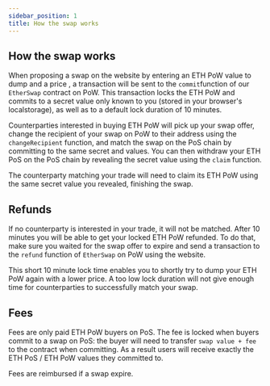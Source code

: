 ```yaml
---
sidebar_position: 1
title: How the swap works
---
```


## How the swap works

When proposing a swap on the website by entering an ETH PoW value to dump and a price , a transaction will be sent to
the `commit`function of our `EtherSwap` contract on PoW. This transaction
locks the ETH PoW and commits to a secret value only known to you (stored in your browser's localstorage), as well as to
a default lock duration of 10 minutes.

Counterparties interested in buying ETH PoW will pick up your swap offer, change the recipient of your swap on PoW to
their address using the `changeRecipient` function, and match the swap on the PoS chain by committing to the same secret
and values. You can then withdraw your ETH PoS on the PoS chain by revealing the secret value using the `claim`
function.

The counterparty matching your trade will need to claim its ETH PoW using the same secret value you revealed, finishing
the swap.

## Refunds

If no counterparty is interested in your trade, it will not be matched. After 10 minutes you will be able to get your
locked ETH PoW refunded. To do that, make sure you waited for the swap offer to expire and send a transaction to the
`refund` function of `EtherSwap` on PoW using the website.

This short 10 minute lock time enables you to shortly try to dump your ETH PoW again with a lower price. A too low lock
duration will not give enough time for counterparties to successfully match your swap.

## Fees

Fees are only paid ETH PoW buyers on PoS. The fee is locked when buyers commit to a swap on PoS: the buyer will need to
transfer `swap value + fee` to the contract when committing. As a result users will receive exactly the ETH PoS / ETH
PoW
values they committed to.

Fees are reimbursed if a swap expire.
